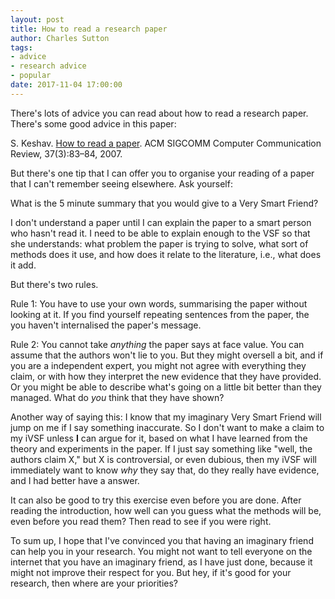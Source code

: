 ```yaml
---
layout: post
title: How to read a research paper
author: Charles Sutton
tags:
- advice
- research advice
- popular
date: 2017-11-04 17:00:00
---
```


There's lots of advice you can read about how to read a research paper. There's some good advice in this paper:

S. Keshav. [How to read a paper](http://ccr.sigcomm.org/online/files/p83-keshavA.pdf). ACM SIGCOMM Computer Communication Review, 37(3):83–84, 2007.

But there's one tip that I can offer you to organise your reading of a paper that I can't remember seeing elsewhere. Ask yourself:

What is the 5 minute summary that you would give to a Very Smart Friend?

I don't understand a paper until I can explain the paper to a smart person who hasn't read it. I need to be able to explain enough to the VSF so that she understands: what problem the paper is trying to solve, what sort of methods does it use, and how does it relate to the literature, i.e., what does it add.

But there's two rules.

Rule 1: You have to use your own words, summarising the paper without looking at it. If you find yourself repeating sentences from the paper, the you haven't internalised the paper's message.

Rule 2: You cannot take *anything* the paper says at face value. You can assume that the authors won't lie to you. But they might oversell a bit, and if you are a independent expert, you might not agree with everything they claim, or with how they interpret the new evidence that they have provided. Or you might be able to describe what's going on a little bit better than they managed. What do *you* think that they have shown?

Another way of saying this: I know that my imaginary Very Smart Friend will jump on me if I say something inaccurate. So I don't want to make a claim to my iVSF unless **I** can argue for it, based on what I have learned from the theory and experiments in the paper. If I just say something like "well, the authors claim X," but X is controversial, or even dubious, then my iVSF will immediately want to know *why* they say that, do they really have evidence, and I had better have a answer.

It can also be good to try this exercise even before you are done. After reading the introduction, how well can you guess what the methods will be, even before you read them? Then read to see if you were right.

To sum up, I hope that I've convinced you that having an imaginary friend can help you in your research. You might not want to tell everyone on the internet that you have an imaginary friend, as I have just done, because it might not improve their respect for you.  But hey, if it's good for your research, then where are your priorities?
